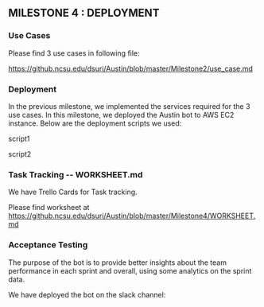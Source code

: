 ## MILESTONE 4 : DEPLOYMENT

### Use Cases

Please find 3 use cases in following file: 

https://github.ncsu.edu/dsuri/Austin/blob/master/Milestone2/use_case.md


### Deployment

In the previous milestone, we implemented the services required for the 3 use cases. In this milestone, we deployed the Austin bot to AWS EC2 instance. Below are the deployment scripts we used:

script1

script2

### Task Tracking -- WORKSHEET.md

We have Trello Cards for Task tracking.

Please find worksheet at https://github.ncsu.edu/dsuri/Austin/blob/master/Milestone4/WORKSHEET.md

### Acceptance Testing

The purpose of the bot is to provide better insights about the team performance in each sprint and overall, using some analytics on the sprint data. 

We have deployed the bot on the slack channel: 
